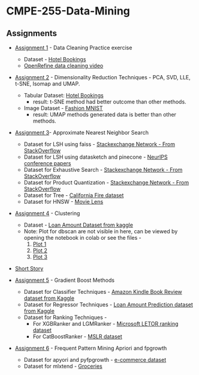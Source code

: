 # CMPE-255-Data-Mining
## Assignments
* [Assignment 1](CMPE255_DataCleaning.ipynb) - Data Cleaning Practice exercise
  * Dataset - [Hotel Bookings](https://www.kaggle.com/jessemostipak/hotel-booking-demand)
  * [OpenRefine data cleaning video](https://drive.google.com/file/d/1zgjlwG4Tu-mJX0dMuTDvg_GoG_rNveXT/view?usp=sharing)


* [Assignment 2](CMPE255_DimensionalityReduction.ipynb) - Dimensionality Reduction Techniques - PCA, SVD, LLE, t-SNE, Isomap and UMAP.
  * Tabular Dataset: [Hotel Bookings](https://www.kaggle.com/jessemostipak/hotel-booking-demand)
    * result: t-SNE method had better outcome than other methods.
  * Image Dataset - [Fashion MNIST](https://www.kaggle.com/zalando-research/fashionmnist/code)
    * result: UMAP methods generated data is better than other methods.


* [Assignment 3](https://colab.research.google.com/drive/1fumP9VzW3u82rXCzZOuObuai7BAm8fmF?usp=sharing)- Approximate Nearest Neighbor Search
  * Dataset for LSH using faiss - [Stackexchange Network - From StackOverflow](https://making.lyst.com/lightfm/docs/datasets.html)
  * Dataset for LSH using datasketch and pinecone - [NeurIPS conference papers](https://www.kaggle.com/rowhitswami/nips-papers-1987-2019-updated)
  * Dataset for Exhaustive Search - [Stackexchange Network - From StackOverflow](https://making.lyst.com/lightfm/docs/datasets.html)
  * Dataset for Product Quantization - [Stackexchange Network - From StackOverflow](https://making.lyst.com/lightfm/docs/datasets.html)
  * Dataset for Tree - [California Fire dataset](https://www.kaggle.com/ananthu017/california-wildfire-incidents-20132020)
  * Dataset for HNSW - [Movie Lens](https://making.lyst.com/lightfm/docs/datasets.html)


* [Assignment 4](https://colab.research.google.com/drive/18SR5zrNMYwZi0e5AlwWXOssWgA-AAS1Z?usp=sharing) - Clustering
  * Dataset - [Loan Amount Dataset from kaggle](https://www.kaggle.com/altruistdelhite04/loan-prediction-problem-dataset)
  * Note: Plot for dbscan are not visible in here, can be viewed by opening the notebook in colab or see the files -
     1. [Plot 1](https://github.com/shreyaghotankar/CMPE-255-Data-Mining/blob/master/dbscan.png)
     2. [Plot 2](https://github.com/shreyaghotankar/CMPE-255-Data-Mining/blob/master/dbscan1.png)
     3. [Plot 3](https://github.com/shreyaghotankar/CMPE-255-Data-Mining/blob/master/dbscan2.png)


* [Short Story](https://github.com/shreyaghotankar/CMPE-255-Data-Mining/tree/master/Short%20Story)

* [Assignment 5](https://colab.research.google.com/drive/1xrd5nlcWk-t4sfYHuBsGzMGY_ButKso2?usp=sharing) - Gradient Boost Methods
  * Dataset for Classifier Techniques - [Amazon Kindle Book Review dataset from Kaggle](https://www.kaggle.com/meetnagadia/amazon-kindle-book-review-for-sentiment-analysis)
  * Dataset for Regressor Techniques - [Loan Amount Prediction dataset from Kaggle](https://www.kaggle.com/altruistdelhite04/loan-prediction-problem-dataset)
  * Dataset for Ranking Techniques -
     * For XGBRanker and LGMRanker - [Microsoft LETOR ranking dataset](https://www.microsoft.com/en-us/research/project/letor-learning-rank-information-retrieval/letor-4-0/)
     * For CatBoostRanker - [MSLR dataset](https://www.microsoft.com/en-us/research/project/mslr/)

* [Assignment 6](https://colab.research.google.com/drive/1Vl_474jwVVR0ydraJ_K6Ru0NLctkF6Q7?usp=sharing) - Frequent Pattern Mining Apriori and fpgrowth
  * Dataset for apyori and pyfpgrowth - [e-commerce dataset](https://www.kaggle.com/carrie1/ecommerce-data)
  * Dataset for mlxtend - [Groceries](https://www.kaggle.com/heeraldedhia/groceries-dataset)


